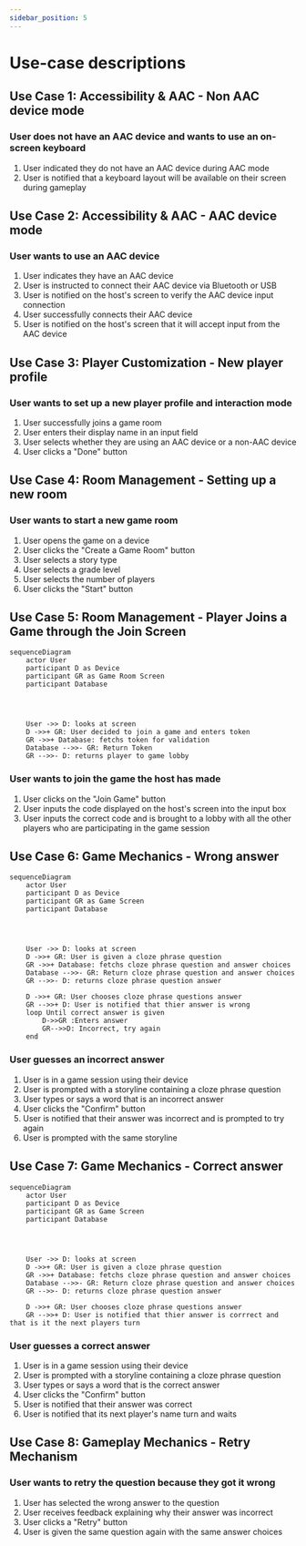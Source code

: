```yaml
---
sidebar_position: 5
---
```


# Use-case descriptions

## Use Case 1: Accessibility & AAC - Non AAC device mode

### User does not have an AAC device and wants to use an on-screen keyboard
1. User indicated they do not have an AAC device during AAC mode 
2. User is notified that a keyboard layout will be available on their screen during gameplay

## Use Case 2: Accessibility & AAC - AAC device mode

### User wants to use an AAC device
1. User indicates they have an AAC device
2. User is instructed to connect their AAC device via Bluetooth or USB
3. User is notified on the host's screen to verify the AAC device input connection
4. User successfully connects their AAC device
5. User is notified on the host's screen that it will accept input from the AAC device

## Use Case 3: Player Customization - New player profile

### User wants to set up a new player profile and interaction mode

1. User successfully joins a game room
2. User enters their display name in an input field
3. User selects whether they are using an AAC device or a non-AAC device
4. User clicks a "Done" button

## Use Case 4: Room Management - Setting up a new room

### User wants to start a new game room

1. User opens the game on a device
2. User clicks the "Create a Game Room" button
3. User selects a story type
4. User selects a grade level 
5. User selects the number of players
6. User clicks the "Start" button

## Use Case 5: Room Management - Player Joins a Game through the Join Screen

```mermaid
sequenceDiagram 
    actor User
    participant D as Device
    participant GR as Game Room Screen
    participant Database




    User ->> D: looks at screen 
    D ->>+ GR: User decided to join a game and enters token
    GR ->>+ Database: fetchs token for validation
    Database -->>- GR: Return Token
    GR -->>- D: returns player to game lobby
```    

### User wants to join the game the host has made

1. User clicks on the "Join Game" button
2. User inputs the code displayed on the host's screen into the input box
3. User inputs the correct code and is brought to a lobby with all the other players who are participating in the game session

## Use Case 6: Game Mechanics - Wrong answer
```mermaid
sequenceDiagram 
    actor User
    participant D as Device
    participant GR as Game Screen
    participant Database




    User ->> D: looks at screen 
    D ->>+ GR: User is given a cloze phrase question
    GR ->>+ Database: fetchs cloze phrase question and answer choices
    Database -->>- GR: Return cloze phrase question and answer choices
    GR -->>- D: returns cloze phrase question answer

    D ->>+ GR: User chooses cloze phrase questions answer 
    GR -->>+ D: User is notified that thier answer is wrong
    loop Until correct answer is given
        D->>GR :Enters answer
        GR-->>D: Incorrect, try again
    end
```

### User guesses an incorrect answer

1. User is in a game session using their device
2. User is prompted with a storyline containing a cloze phrase question
3. User types or says a word that is an incorrect answer
4. User clicks the "Confirm" button
5. User is notified that their answer was incorrect and is prompted to try again
6. User is prompted with the same storyline

## Use Case 7: Game Mechanics - Correct answer
```mermaid
sequenceDiagram 
    actor User
    participant D as Device
    participant GR as Game Screen
    participant Database




    User ->> D: looks at screen 
    D ->>+ GR: User is given a cloze phrase question
    GR ->>+ Database: fetchs cloze phrase question and answer choices
    Database -->>- GR: Return cloze phrase question and answer choices
    GR -->>- D: returns cloze phrase question answer

    D ->>+ GR: User chooses cloze phrase questions answer 
    GR -->>+ D: User is notified that thier answer is corrrect and that is it the next players turn    
```

### User guesses a correct answer

1. User is in a game session using their device
2. User is prompted with a storyline containing a cloze phrase question
3. User types or says a word that is the correct answer
4. User clicks the "Confirm" button
5. User is notified that their answer was correct
6. User is notified that its next player's name turn and waits

## Use Case 8: Gameplay Mechanics - Retry Mechanism

### User wants to retry the question because they got it wrong 

1. User has selected the wrong answer to the question
2. User receives feedback explaining why their answer was incorrect
3. User clicks a "Retry" button
4. User is given the same question again with the same answer choices 
